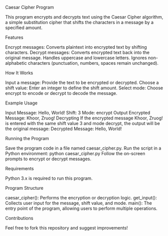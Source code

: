 Caesar Cipher Program

This program encrypts and decrypts text using the Caesar Cipher algorithm, a simple substitution cipher that shifts the characters in a message by a specified amount.

Features

Encrypt messages: Converts plaintext into encrypted text by shifting characters.
Decrypt messages: Converts encrypted text back into the original message.
Handles uppercase and lowercase letters.
Ignores non-alphabetic characters (punctuation, numbers, spaces remain unchanged).

How It Works

Input a message: Provide the text to be encrypted or decrypted.
Choose a shift value: Enter an integer to define the shift amount.
Select mode: Choose encrypt to encode or decrypt to decode the message.

Example Usage

Input
Message: Hello, World!
Shift: 3
Mode: encrypt
Output
Encrypted Message: Khoor, Zruog!
Decrypting
If the encrypted message Khoor, Zruog! is entered with the same shift value 3 and mode decrypt, the output will be the original message:
Decrypted Message: Hello, World!

Running the Program

Save the program code in a file named caesar_cipher.py.
Run the script in a Python environment:
python caesar_cipher.py
Follow the on-screen prompts to encrypt or decrypt messages.

Requirements

Python 3.x is required to run this program.

Program Structure

caesar_cipher(): Performs the encryption or decryption logic.
get_input(): Collects user input for the message, shift value, and mode.
main(): The entry point of the program, allowing users to perform multiple operations.

Contributions

Feel free to fork this repository and suggest improvements!